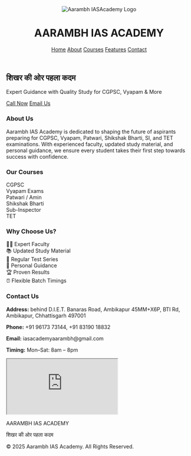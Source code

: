 <!DOCTYPE html>
<html lang="en">
<head>
  <meta charset="UTF-8" />
  <meta name="viewport" content="width=device-width, initial-scale=1.0" />
  <title>Aarambh IAS Academy</title>
  <script src="https://cdn.tailwindcss.com"></script>
</head>
<body class="bg-gray-50 text-gray-800">

  <!-- Header -->
  <header class="bg-white shadow-md fixed w-full top-0 z-50">
    <div class="max-w-7xl mx-auto flex justify-between items-center p-4">
      <div class="flex items-center space-x-2">
        <img src="logo.png" alt="Aarambh IASAcademy Logo" class="h-12">
        <h1 class="text-xl font-bold">AARAMBH IAS ACADEMY</h1>
      </div>
      <nav class="hidden md:flex space-x-6 font-medium">
        <a href="#home" class="hover:text-blue-600">Home</a>
        <a href="#about" class="hover:text-blue-600">About</a>
        <a href="#courses" class="hover:text-blue-600">Courses</a>
        <a href="#features" class="hover:text-blue-600">Features</a>
        <a href="#contact" class="hover:text-blue-600">Contact</a>
      </nav>
    </div>
  </header>

  <!-- Hero -->
  <section id="home" class="pt-28 pb-16 bg-gradient-to-r from-yellow-100 to-blue-100">
    <div class="max-w-5xl mx-auto text-center">
      <h2 class="text-4xl font-bold text-gray-900 mb-4">शिखर की ओर पहला कदम</h2>
      <p class="text-lg text-gray-700 mb-6">Expert Guidance with Quality Study for CGPSC, Vyapam & More</p>
      <div class="space-x-4">
        <a href="tel:+919617373144" class="bg-blue-600 text-white px-6 py-3 rounded-lg shadow hover:bg-blue-700">Call Now</a>
        <a href="mailto:iasacademyaarambh@gmail.com" class="bg-yellow-500 text-white px-6 py-3 rounded-lg shadow hover:bg-yellow-600">Email Us</a>
      </div>
    </div>
  </section>

  <!-- About -->
  <section id="about" class="py-16 max-w-5xl mx-auto px-4">
    <h3 class="text-2xl font-bold mb-4 text-center">About Us</h3>
    <p class="text-center text-gray-700 leading-relaxed">
      Aarambh IAS Academy is dedicated to shaping the future of aspirants preparing for
      CGPSC, Vyapam, Patwari, Shikshak Bharti, SI, and TET examinations. With experienced faculty,
      updated study material, and personal guidance, we ensure every student takes their first
      step towards success with confidence.
    </p>
  </section>

  <!-- Courses -->
  <section id="courses" class="py-16 bg-gray-100">
    <div class="max-w-6xl mx-auto px-4">
      <h3 class="text-2xl font-bold mb-10 text-center">Our Courses</h3>
      <div class="grid md:grid-cols-3 gap-6">
        <div class="bg-white p-6 rounded-lg shadow hover:shadow-lg">CGPSC</div>
        <div class="bg-white p-6 rounded-lg shadow hover:shadow-lg">Vyapam Exams</div>
        <div class="bg-white p-6 rounded-lg shadow hover:shadow-lg">Patwari / Amin</div>
        <div class="bg-white p-6 rounded-lg shadow hover:shadow-lg">Shikshak Bharti</div>
        <div class="bg-white p-6 rounded-lg shadow hover:shadow-lg">Sub-Inspector</div>
        <div class="bg-white p-6 rounded-lg shadow hover:shadow-lg">TET</div>
      </div>
    </div>
  </section>

  <!-- Features -->
  <section id="features" class="py-16 max-w-6xl mx-auto px-4">
    <h3 class="text-2xl font-bold mb-10 text-center">Why Choose Us?</h3>
    <div class="grid md:grid-cols-3 gap-6 text-center">
      <div class="p-6 bg-white rounded-lg shadow">👨‍🏫 Expert Faculty</div>
      <div class="p-6 bg-white rounded-lg shadow">📚 Updated Study Material</div>
      <div class="p-6 bg-white rounded-lg shadow">📝 Regular Test Series</div>
      <div class="p-6 bg-white rounded-lg shadow">🎯 Personal Guidance</div>
      <div class="p-6 bg-white rounded-lg shadow">🏆 Proven Results</div>
      <div class="p-6 bg-white rounded-lg shadow">⏰ Flexible Batch Timings</div>
    </div>
  </section>

  <!-- Contact -->
  <section id="contact" class="py-16 bg-gray-100">
    <div class="max-w-6xl mx-auto px-4">
      <h3 class="text-2xl font-bold mb-6 text-center">Contact Us</h3>
      <div class="grid md:grid-cols-2 gap-6">
        <div>
          <p class="mb-2"><strong>Address:</strong> behind D.I.E.T. Banaras Road, Ambikapur 45MM+X6P, BTI Rd, Ambikapur, Chhattisgarh 497001</p>
          <p class="mb-2"><strong>Phone:</strong> +91 96173 73144, +91 83190 18832</p>
          <p class="mb-2"><strong>Email:</strong> iasacademyaarambh@gmail.com</p>
          <p class="mb-2"><strong>Timing:</strong> Mon–Sat: 8am – 8pm</p>
        </div>
        <iframe class="w-full h-64 rounded-lg shadow"
          src="https://www.google.com/maps/embed?pb=!1m18!1m12!1m3!1d3683.370446088947!2d83.196!3d23.124!2m3!1f0!2f0!3f0!3m2!1i1024!2i768!4f13.1!3m3!1m2!1s0x398c5e8b4b5a4f71%3A0xbad53d0cbe0a3f39!2sAmbikapur%2C%20Chhattisgarh!5e0!3m2!1sen!2sin!4v1692189962500!5m2!1sen!2sin"
          allowfullscreen="" loading="lazy"></iframe>
      </div>
    </div>
  </section>

  <!-- Footer -->
  <footer class="bg-blue-900 text-white py-6 text-center">
    <p class="font-semibold">AARAMBH IAS ACADEMY</p>
    <p>शिखर की ओर पहला कदम</p>
    <p class="mt-2 text-sm">© 2025 Aarambh IAS Academy. All Rights Reserved.</p>
  </footer>

</body>
</html>
